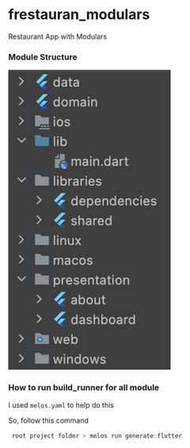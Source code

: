 # frestauran_modulars

Restaurant App with Modulars

### Module Structure
![](ss/ss1.png)

### How to run build_runner for all module
I used ```melos.yaml``` to help do this

So, follow this command
```dart
 root project folder > melos run generate:flutter 
```